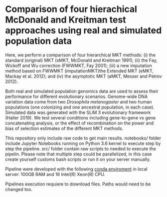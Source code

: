# Comparison of four hierachical McDonald and Kreitman test approaches using real and simulated population data

Here, we perform a comparison of four hierarchical MKT methods: (i) the standard (original) MKT (sMKT, McDonald and Kreitman 1991); (ii) the Fay, Wickoff and Wu correction (FWWMKT, Fay 2001); (iii) a new imputation method based on FWWMKT (imputationMKT)the Extended MKT (eMKT, Mackay et al. 2012); and (iv) the asymptotic MKT (aMKT, Messer and Petrov 2012). 

Both real and simulated population genomics data are used to assess their performance for different evolutionary scenarios. Genome-wide DNA variation data come from two *Drosophila melanogaster* and two human populations (one colonizing and one ancestral population, in each case). Simulated data was generated with the SLiM 3 evolutionary framework (Haller ‎2019). We test several conditions including gene-to-gene vs gene concatenating analysis, or the effect of recombination on the power and bias of selection estimates of the different MKT methods.


This repository only include raw code to get main results. notebooks/ folder include Jupyter Notebooks running on Python 3.6 kernel to execute step by step the pipeline. src/ folder contain raw scripts to needed to execute the pipelin. Please note that multiple step could be parallelized, in this case create yourself customs bash scripts or run it on your server manually.  

Pipeline were developed with the following [conda enviroment](https://github.com/jmurga/mkt_comparison/blob/master/imp.yml) in local server: 100GB RAM and 16 Intel(R) Xeon(R) CPU.  

Pipelines execution requiere to download  files. Paths would need to be changed too.
